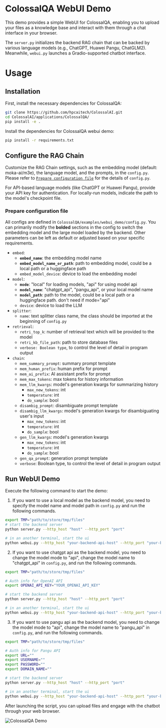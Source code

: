 # ColossalQA WebUI Demo

This demo provides a simple WebUI for ColossalQA, enabling you to upload your files as a knowledge base and interact with them through a chat interface in your browser.

The `server.py` initializes the backend RAG chain that can be backed by various language models (e.g., ChatGPT, Huawei Pangu, ChatGLM2). Meanwhile, `webui.py` launches a Gradio-supported chatbot interface.

# Usage

## Installation

First, install the necessary dependencies for ColossalQA:

```sh
git clone https://github.com/hpcaitech/ColossalAI.git
cd ColossalAI/applications/ColossalQA/
pip install -e .
```

Install the dependencies for ColossalQA webui demo:
```sh
pip install -r requirements.txt
```

## Configure the RAG Chain

Customize the RAG Chain settings, such as the embedding model (default: moka-ai/m3e), the language model, and the prompts, in the `config.py`. Please refer to [`Prepare configuration file`](#prepare-configuration-file) for the details of `config.py`.

For API-based language models (like ChatGPT or Huawei Pangu), provide your API key for authentication. For locally-run models, indicate the path to the model's checkpoint file.

### Prepare configuration file

All configs are defined in `ColossalQA/examples/webui_demo/config.py`. You can primarily modify the **bolded** sections in the config to switch the embedding model and the large model loaded by the backend. Other parameters can be left as default or adjusted based on your specific requirements.

- `embed`:
    - **`embed_name`**: the embedding model name
    - **`embed_model_name_or_path`**: path to embedding model, could be a local path or a huggingface path
    - `embed_model_device`: device to load the embedding model
- `model`:
    - **`mode`**: "local" for loading models, "api" for using model api
    - **`model_name`**: "chatgpt_api", "pangu_api", or your local model name
    - **`model_path`**: path to the model, could be a local path or a huggingface path. don't need if mode="api"
    - `device`: device to load the LLM
- `splitter`:
    - `name`: text splitter class name, the class should be imported at the beginning of `config.py`
- `retrieval`:
    - `retri_top_k`: number of retrieval text which will be provided to the model
    - `retri_kb_file_path`: path to store database files
    - `verbose: Boolean type`, to control the level of detail in program output
- `chain`:
    - `mem_summary_prompt`: summary prompt template
    - `mem_human_prefix`: human prefix for prompt
    - `mem_ai_prefix`: AI assistant prefix for prompt
    - `mem_max_tokens`: max tokens for history information
    - `mem_llm_kwargs`: model's generation kwargs for summarizing history
        - `max_new_tokens`: int
        - `temperature`: int
        - `do_sample`: bool
    - `disambig_prompt`: disambiguate prompt template
    - `disambig_llm_kwargs`: model's generation kwargs for disambiguating user's input
        - `max_new_tokens`: int
        - `temperature`: int
        - `do_sample`: bool
    - `gen_llm_kwargs`: model's generation kwargs
        - `max_new_tokens`: int
        - `temperature`: int
        - `do_sample`: bool
    - `gen_qa_prompt`: generation prompt template
    - `verbose`: Boolean type, to control the level of detail in program output


## Run WebUI Demo
Execute the following command to start the demo:

1. If you want to use a local model as the backend model, you need to specify the model name and model path in `config.py` and run the following commands.

```sh
export TMP="path/to/store/tmp/files"
# start the backend server
python server.py --http_host "host" --http_port "port"

# in an another terminal, start the ui
python webui.py --http_host "your-backend-api-host" --http_port "your-backend-api-port"
```

2. If you want to use chatgpt api as the backend model, you need to change the model mode to "api", change the model name to "chatgpt_api" in `config.py`, and run the following commands.
```sh
export TMP="path/to/store/tmp/files"

# Auth info for OpenAI API
export OPENAI_API_KEY="YOUR_OPENAI_API_KEY"

# start the backend server
python server.py --http_host "host" --http_port "port"

# in an another terminal, start the ui
python webui.py --http_host "your-backend-api-host" --http_port "your-backend-api-port"
```

3. If you want to use pangu api as the backend model, you need to change the model mode to "api", change the model name to "pangu_api" in `config.py`, and run the following commands.
```sh
export TMP="path/to/store/tmp/files"

# Auth info for Pangu API
export URL=""
export USERNAME=""
export PASSWORD=""
export DOMAIN_NAME=""

# start the backend server
python server.py --http_host "host" --http_port "port"

# in an another terminal, start the ui
python webui.py --http_host "your-backend-api-host" --http_port "your-backend-api-port"
```

After launching the script, you can upload files and engage with the chatbot through your web browser.

![ColossalQA Demo](https://raw.githubusercontent.com/hpcaitech/public_assets/main/applications/colossalqa/new_ui.png)
